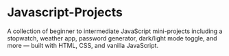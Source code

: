 # Javascript-Projects
A collection of beginner to intermediate JavaScript mini-projects including a stopwatch, weather app, password generator, dark/light mode toggle, and more — built with HTML, CSS, and vanilla JavaScript.
